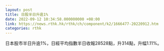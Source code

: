 ```yaml
---
layout: post
title: 日股半日升逾1%
date: 2022-09-12 10:34:58.000000000 +08:00
link: https://news.rthk.hk/rthk/ch/component/k2/1666477-20220912.htm
categories: rthk
---
```


日本股市半日升逾1%，日經平均指數半日收報28528點，升314點，升幅1.11%。
